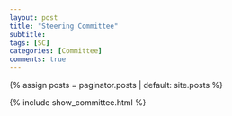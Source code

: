 ```yaml
---
layout: post
title: "Steering Committee"
subtitle:
tags: [SC]
categories: [Committee]
comments: true
---
```

{% assign posts = paginator.posts | default: site.posts %}

{% include show_committee.html %}